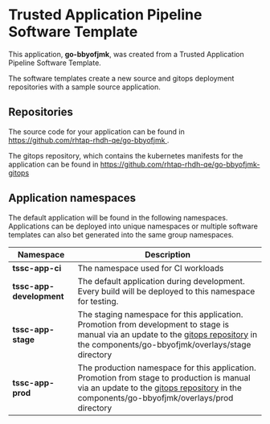 # Trusted Application Pipeline Software Template

This application, **go-bbyofjmk**, was created from a Trusted Application Pipeline Software Template.

The software templates create a new source and gitops deployment repositories with a sample source application. 

## Repositories

The source code for your application can be found in [https://github.com/rhtap-rhdh-qe/go-bbyofjmk ](https://github.com/rhtap-rhdh-qe/go-bbyofjmk ).
 
The gitops repository, which contains the kubernetes manifests for the application can be found in 
[https://github.com/rhtap-rhdh-qe/go-bbyofjmk-gitops ](https://github.com/rhtap-rhdh-qe/go-bbyofjmk-gitops ) 

## Application namespaces 

The default application will be found in the following namespaces. Applications can be deployed into unique namespaces or multiple software templates can also bet generated into the same group namespaces.  

|  Namespace   |  Description   |  
| -------- | -------- |
| **tssc-app-ci** | The namespace used for CI workloads |
| **tssc-app-development** | The default application during development. Every build will be deployed to this namespace for testing. |
| **tssc-app-stage** | The staging namespace for this application. Promotion from development to stage is manual via an update to the [gitops repository](https://github.com/rhtap-rhdh-qe/go-bbyofjmk-gitops ) in the components/go-bbyofjmk/overlays/stage directory |
| **tssc-app-prod** | The production namespace for this application. Promotion from stage to production is manual via an update to the [gitops repository](https://github.com/rhtap-rhdh-qe/go-bbyofjmk-gitops ) in the components/go-bbyofjmk/overlays/prod directory |